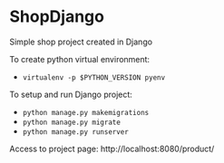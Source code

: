 # ShopDjango
Simple shop project created in Django

To create python virtual environment:
- `virtualenv -p $PYTHON_VERSION pyenv`

To setup and run Django project:
- `python manage.py makemigrations`
- `python manage.py migrate`
- `python manage.py runserver`

Access to project page:
http://localhost:8080/product/
